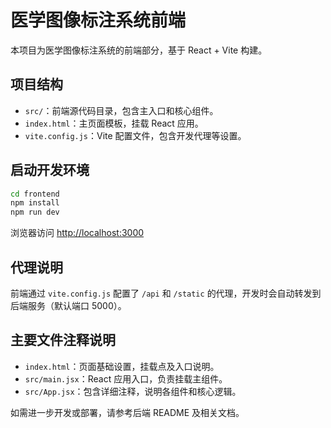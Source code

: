 
# 医学图像标注系统前端

本项目为医学图像标注系统的前端部分，基于 React + Vite 构建。

## 项目结构

- `src/`：前端源代码目录，包含主入口和核心组件。
- `index.html`：主页面模板，挂载 React 应用。
- `vite.config.js`：Vite 配置文件，包含开发代理等设置。

## 启动开发环境

```bash
cd frontend
npm install
npm run dev
```

浏览器访问 [http://localhost:3000](http://localhost:3000)

## 代理说明

前端通过 `vite.config.js` 配置了 `/api` 和 `/static` 的代理，开发时会自动转发到后端服务（默认端口 5000）。

## 主要文件注释说明

- `index.html`：页面基础设置，挂载点及入口说明。
- `src/main.jsx`：React 应用入口，负责挂载主组件。
- `src/App.jsx`：包含详细注释，说明各组件和核心逻辑。

如需进一步开发或部署，请参考后端 README 及相关文档。
